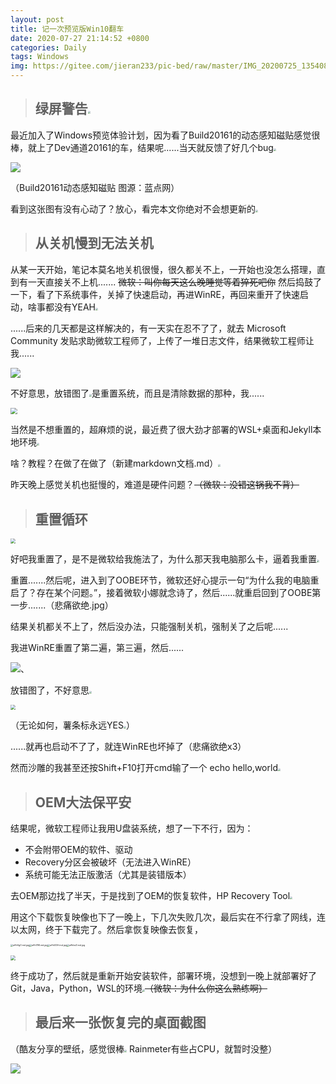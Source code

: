 ```yaml
---
layout: post
title: 记一次预览版Win10翻车
date: 2020-07-27 21:14:52 +0800
categories: Daily
tags: Windows
img: https://gitee.com/jieran233/pic-bed/raw/master/IMG_20200725_135408.jpg
---
```

> ## 绿屏警告<img src="https://gitee.com/jieran233/pic-bed/raw/master/coolapk_emotion_37_doge.png" style="zoom:25%;" />

最近加入了Windows预览体验计划，因为看了Build20161的动态感知磁贴感觉很棒，就上了Dev通道20161的车，结果呢......当天就反馈了好几个bug<img src="https://gitee.com/jieran233/pic-bed/raw/master/coolapk_emotion_64_shounuehuaji.png" style="zoom:25%;" />

![](https://s1.ax1x.com/2020/07/27/aFchB6.png)

（Build20161动态感知磁贴 图源：蓝点网）

看到这张图有没有心动了？放心，看完本文你绝对不会想更新的<img src="https://gitee.com/jieran233/pic-bed/raw/master/coolapk_emotion_64_shounuehuaji.png" style="zoom:25%;" />

> ## 从关机慢到无法关机

从某一天开始，笔记本莫名地关机很慢，很久都关不上，一开始也没怎么搭理，直到有一天直接关不上机....... ~~微软：叫你每天这么晚睡觉等着猝死吧你~~ 然后捣鼓了一下，看了下系统事件，关掉了快速启动，再进WinRE，再回来重开了快速启动，啥事都没有YEAH<img src="https://gitee.com/jieran233/pic-bed/raw/master/coolapk_emotion_64_shounuehuaji.png" style="zoom:25%;" />

......后来的几天都是这样解决的，有一天实在忍不了了，就去 Microsoft Community 发贴求助微软工程师了，上传了一堆日志文件，结果微软工程师让我......

![](https://s1.ax1x.com/2020/07/29/aZaRCd.png)

不好意思，放错图了<img src="https://gitee.com/jieran233/pic-bed/raw/master/coolapk_emotion_64_shounuehuaji.png" style="zoom:25%;" />是重置系统，而且是清除数据的那种，我......

<img src="https://s1.ax1x.com/2020/07/27/aFR96s.md.png" style="zoom: 67%;" />

当然是不想重置的，超麻烦的说，最近费了很大劲才部署的WSL+桌面和Jekyll本地环境<img src="https://gitee.com/jieran233/pic-bed/raw/master/coolapk_emotion_37_doge.png" style="zoom:25%;" />

啥？教程？在做了在做了（新建markdown文档.md）<img src="https://gitee.com/jieran233/pic-bed/raw/master/coolapk_emotion_64_shounuehuaji.png" style="zoom:25%;" />

昨天晚上感觉关机也挺慢的，难道是硬件问题？~~（微软：没错这锅我不背）~~

> ## 重置循环

<img src="https://s1.ax1x.com/2020/07/28/aARau9.md.jpg" style="zoom: 50%;" />

好吧我重置了，是不是微软给我施法了，为什么那天我电脑那么卡，逼着我重置<img src="https://gitee.com/jieran233/pic-bed/raw/master/coolapk_emotion_64_shounuehuaji.png" style="zoom:25%;" />

重置.......然后呢，进入到了OOBE环节，微软还好心提示一句“为什么我的电脑重启了？存在某个问题。”，接着微软小娜就念诗了，然后......就重启回到了OOBE第一步.......（悲痛欲绝.jpg）

结果关机都关不上了，然后没办法，只能强制关机，强制关了之后呢......

我进WinRE重置了第二遍，第三遍，然后......

![](https://s1.ax1x.com/2020/07/29/aZdJMt.png)、

放错图了，不好意思<img src="https://gitee.com/jieran233/pic-bed/raw/master/coolapk_emotion_64_shounuehuaji.png" style="zoom:25%;" />

<img src="https://s1.ax1x.com/2020/07/28/aARDN6.md.jpg" style="zoom:50%;" />

（无论如何，薯条标永远YES<img src="https://gitee.com/jieran233/pic-bed/raw/master/coolapk_emotion_37_doge.png" style="zoom:25%;" />）

......就再也启动不了了，就连WinRE也坏掉了（悲痛欲绝x3）

然而沙雕的我甚至还按Shift+F10打开cmd输了一个 echo hello,world<img src="https://gitee.com/jieran233/pic-bed/raw/master/coolapk_emotion_64_shounuehuaji.png" style="zoom:25%;" />



> ## OEM大法保平安

结果呢，微软工程师让我用U盘装系统，想了一下不行，因为：

- 不会附带OEM的软件、驱动
- Recovery分区会被破坏（无法进入WinRE）
- 系统可能无法正版激活（尤其是装错版本）

去OEM那边找了半天，于是找到了OEM的恢复软件，HP Recovery Tool<img src="https://gitee.com/jieran233/pic-bed/raw/master/coolapk_emotion_37_doge.png" style="zoom:25%;" />

用这个下载恢复映像也下了一晚上，下几次失败几次，最后实在不行拿了网线，连以太网，终于下载完了。然后拿恢复映像去恢复，

<img src="https://s1.ax1x.com/2020/07/28/aAhHgO.md.jpg" alt="aAhHgO.md.jpg" style="zoom:25%;" /><img src="https://s1.ax1x.com/2020/07/28/aAh78K.md.jpg" alt="aAh78K.md.jpg" style="zoom:25%;" /><img src="https://s1.ax1x.com/2020/07/28/aAhODH.md.jpg" alt="aAhODH.md.jpg" style="zoom:25%;" /><img src="https://s1.ax1x.com/2020/07/28/aAhbvD.md.jpg" alt="aAhbvD.md.jpg" style="zoom:25%;" />

<img src="https://s1.ax1x.com/2020/07/28/aAIKuF.md.jpg" style="zoom: 50%;" />

终于成功了，然后就是重新开始安装软件，部署环境，没想到一晚上就部署好了Git，Java，Python，WSL的环境<img src="https://gitee.com/jieran233/pic-bed/raw/master/coolapk_emotion_64_shounuehuaji.png" style="zoom:25%;" />~~（微软：为什么你这么熟练啊）~~



> ##  最后来一张恢复完的桌面截图

（酷友分享的壁纸，感觉很棒<img src="https://gitee.com/jieran233/pic-bed/raw/master/coolapk_emotion_37_doge.png" style="zoom:25%;" />  Rainmeter有些占CPU，就暂时没整）

![](https://s1.ax1x.com/2020/07/28/aAIANn.png)